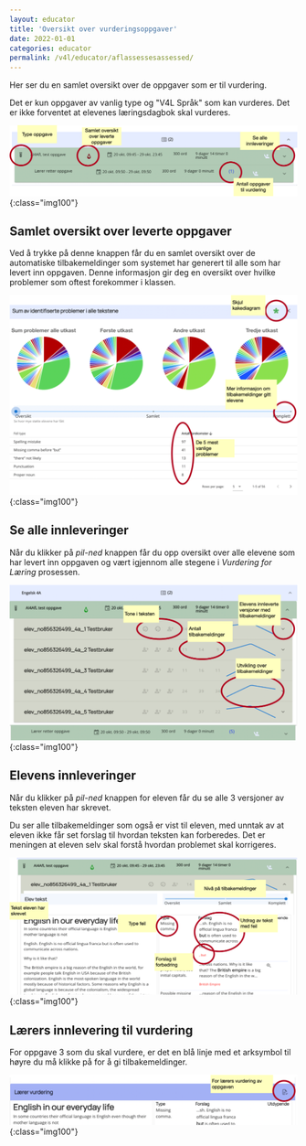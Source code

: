 ```yaml
---
layout: educator
title: 'Oversikt over vurderingsoppgaver'
date: 2022-01-01
categories: educator
permalink: /v4l/educator/aflassessesassessed/
---
```


Her ser du en samlet oversikt over de oppgaver som er til vurdering.

Det er kun oppgaver av vanlig type og "V4L Språk" som kan vurderes. Det er ikke forventet at elevenes læringsdagbok skal vurderes.


![Oppgaver til vurdering](/assets/img/educator/aflassessed.png){:class="img100"}

## Samlet oversikt over leverte oppgaver

Ved å trykke på denne knappen får du en samlet oversikt over de automatiske tilbakemeldinger som systemet har generert til alle som har levert inn oppgaven. Denne informasjon gir deg en oversikt over hvilke problemer som oftest forekommer i klassen.


![Samlet informasjon om tilbakemeldinger til klassen](/assets/img/educator/aflassessed-diagram.png){:class="img100"}


## Se alle innleveringer

Når du klikker på *pil-ned* knappen får du opp oversikt over alle elevene som har levert inn oppgaven og vært igjennom alle stegene i *Vurdering for Læring* prosessen.


![Liste over alle elevers innleveringer til denne oppgaven](/assets/img/educator/aflassessed-liste.png){:class="img100"}


## Elevens innleveringer

Når du klikker på *pil-ned* knappen for eleven får du se alle 3 versjoner av teksten eleven har skrevet.

Du ser alle tilbakemeldinger som også er vist til eleven, med unntak av at eleven ikke får set forslag til hvordan teksten kan forberedes. Det er meningen at eleven selv skal forstå hvordan problemet skal korrigeres.

![Elevers detaljerte tilbakemeldinger fra systemet](/assets/img/educator/aflassessed-learner-detail.png){:class="img100"}


## Lærers innlevering til vurdering
For oppgave 3 som du skal vurdere, er det en blå linje med et arksymbol til høyre du må klikke på for å gi tilbakemeldinger.


![Lærer vurderer tredje oppgave](/assets/img/educator/aflassessed-educator-assesses.png){:class="img100"}

